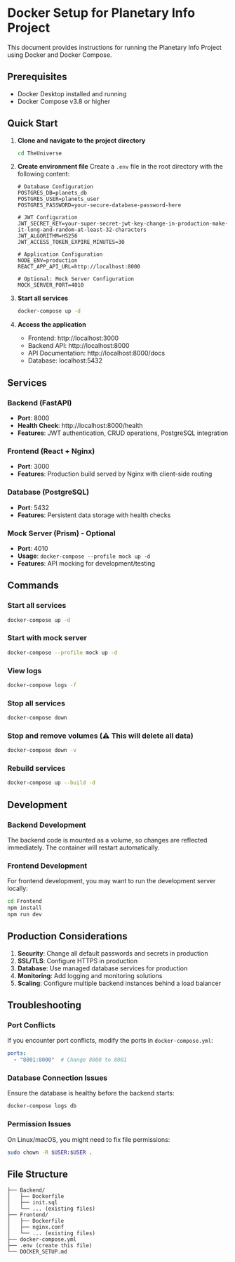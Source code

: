 # Docker Setup for Planetary Info Project

This document provides instructions for running the Planetary Info Project using Docker and Docker Compose.

## Prerequisites

- Docker Desktop installed and running
- Docker Compose v3.8 or higher

## Quick Start

1. **Clone and navigate to the project directory**
   ```bash
   cd TheUniverse
   ```

2. **Create environment file**
   Create a `.env` file in the root directory with the following content:
   ```env
   # Database Configuration
   POSTGRES_DB=planets_db
   POSTGRES_USER=planets_user
   POSTGRES_PASSWORD=your-secure-database-password-here

   # JWT Configuration
   JWT_SECRET_KEY=your-super-secret-jwt-key-change-in-production-make-it-long-and-random-at-least-32-characters
   JWT_ALGORITHM=HS256
   JWT_ACCESS_TOKEN_EXPIRE_MINUTES=30

   # Application Configuration
   NODE_ENV=production
   REACT_APP_API_URL=http://localhost:8000

   # Optional: Mock Server Configuration
   MOCK_SERVER_PORT=4010
   ```

3. **Start all services**
   ```bash
   docker-compose up -d
   ```

4. **Access the application**
   - Frontend: http://localhost:3000
   - Backend API: http://localhost:8000
   - API Documentation: http://localhost:8000/docs
   - Database: localhost:5432

## Services

### Backend (FastAPI)
- **Port**: 8000
- **Health Check**: http://localhost:8000/health
- **Features**: JWT authentication, CRUD operations, PostgreSQL integration

### Frontend (React + Nginx)
- **Port**: 3000
- **Features**: Production build served by Nginx with client-side routing

### Database (PostgreSQL)
- **Port**: 5432
- **Features**: Persistent data storage with health checks

### Mock Server (Prism) - Optional
- **Port**: 4010
- **Usage**: `docker-compose --profile mock up -d`
- **Features**: API mocking for development/testing

## Commands

### Start all services
```bash
docker-compose up -d
```

### Start with mock server
```bash
docker-compose --profile mock up -d
```

### View logs
```bash
docker-compose logs -f
```

### Stop all services
```bash
docker-compose down
```

### Stop and remove volumes (⚠️ This will delete all data)
```bash
docker-compose down -v
```

### Rebuild services
```bash
docker-compose up --build -d
```

## Development

### Backend Development
The backend code is mounted as a volume, so changes are reflected immediately. The container will restart automatically.

### Frontend Development
For frontend development, you may want to run the development server locally:
```bash
cd Frontend
npm install
npm run dev
```

## Production Considerations

1. **Security**: Change all default passwords and secrets in production
2. **SSL/TLS**: Configure HTTPS in production
3. **Database**: Use managed database services for production
4. **Monitoring**: Add logging and monitoring solutions
5. **Scaling**: Configure multiple backend instances behind a load balancer

## Troubleshooting

### Port Conflicts
If you encounter port conflicts, modify the ports in `docker-compose.yml`:
```yaml
ports:
  - "8001:8000"  # Change 8000 to 8001
```

### Database Connection Issues
Ensure the database is healthy before the backend starts:
```bash
docker-compose logs db
```

### Permission Issues
On Linux/macOS, you might need to fix file permissions:
```bash
sudo chown -R $USER:$USER .
```

## File Structure

```
├── Backend/
│   ├── Dockerfile
│   ├── init.sql
│   └── ... (existing files)
├── Frontend/
│   ├── Dockerfile
│   ├── nginx.conf
│   └── ... (existing files)
├── docker-compose.yml
├── .env (create this file)
└── DOCKER_SETUP.md
```
